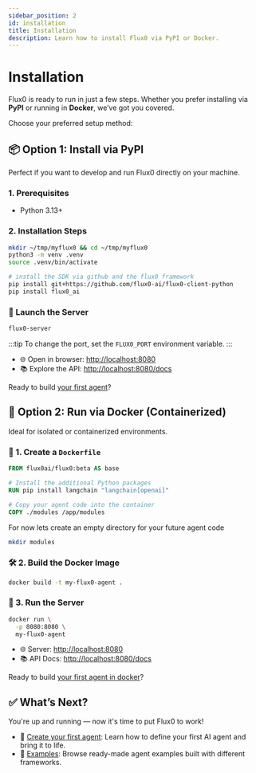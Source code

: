 ```yaml
---
sidebar_position: 2
id: installation
title: Installation
description: Learn how to install Flux0 via PyPI or Docker.
---
```


# Installation

Flux0 is ready to run in just a few steps. Whether you prefer installing via **PyPI** or running in **Docker**, we’ve got you covered.

Choose your preferred setup method:

## 📦 Option 1: Install via PyPI

Perfect if you want to develop and run Flux0 directly on your machine.

### 1. Prerequisites

- Python 3.13+

### 2. Installation Steps

```bash
mkdir ~/tmp/myflux0 && cd ~/tmp/myflux0
python3 -m venv .venv
source .venv/bin/activate

# install the SDK via github and the flux0 framework
pip install git+https://github.com/flux0-ai/flux0-client-python
pip install flux0_ai
```

### 🚀 Launch the Server

```bash
flux0-server
```

:::tip
To change the port, set the `FLUX0_PORT` environment variable.
:::

- 🌐 Open in browser: [http://localhost:8080](http://localhost:8080)
- 📚 Explore the API: [http://localhost:8080/docs](http://localhost:8080/docs)

Ready to build [your first agent](./first-agent)?

## 🐳 Option 2: Run via Docker (Containerized)

Ideal for isolated or containerized environments.

### 🧱 1. Create a `Dockerfile`

```Dockerfile
FROM flux0ai/flux0:beta AS base

# Install the additional Python packages
RUN pip install langchain "langchain[openai]"

# Copy your agent code into the container
COPY ./modules /app/modules
```

For now lets create an empty directory for your future agent code

```bash
mkdir modules
```

### 🛠️ 2. Build the Docker Image

```bash
docker build -t my-flux0-agent .
```

### 🚀 3. Run the Server

```bash
docker run \
  -p 8080:8080 \
  my-flux0-agent
```

- 🌐 Server: [http://localhost:8080](http://localhost:8080)
- 📚 API Docs: [http://localhost:8080/docs](http://localhost:8080/docs)

Ready to build [your first agent in docker](../deployment/docker)?

## ✅ What’s Next?

You're up and running — now it's time to put Flux0 to work!

- 🧠 [Create your first agent](./first-agent): Learn how to define your first AI agent and bring it to life.
- 🧪 [Examples](../category/agents-examples): Browse ready-made agent examples built with different frameworks.
